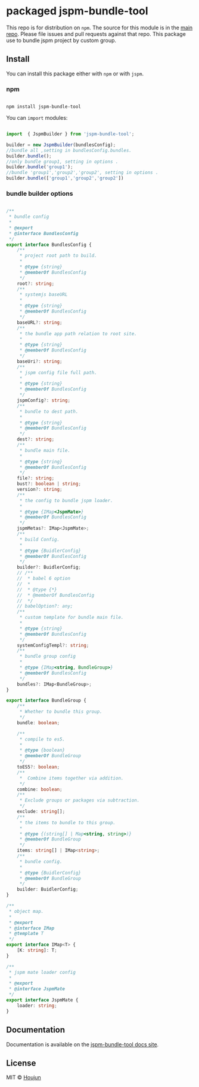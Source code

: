 # packaged jspm-bundle-tool

This repo is for distribution on `npm`. The source for this module is in the
[main repo](https://github.com/zhouhoujun/jspm-bundle-tool/src/mastert).
Please file issues and pull requests against that repo.
This package use to bundle jspm project by custom group. 

## Install

You can install this package either with `npm` or with `jspm`.

### npm

```shell

npm install jspm-bundle-tool

```

You can `import` modules:

```js

import  { JspmBuilder } from 'jspm-bundle-tool';

builder = new JspmBuilder(bundlesConfig);
//bundle all ,setting in bundlesConfig.bundles.
builder.bundle();
//only bundle group1, setting in options .
builder.bundle('group1');
//bundle 'group1','group2','group2', setting in options .
builder.bundle(['group1','group2','group2'])

```

### bundle builder options

```ts

/**
 * bundle config
 * 
 * @export
 * @interface BundlesConfig
 */
export interface BundlesConfig {
    /**
     * project root path to build.
     * 
     * @type {string}
     * @memberOf BundlesConfig
     */
    root?: string;
    /**
     * systemjs baseURL
     * 
     * @type {string}
     * @memberOf BundlesConfig
     */
    baseURL?: string;
    /**
     * the bundle app path relation to root site.
     * 
     * @type {string}
     * @memberOf BundlesConfig
     */
    baseUri?: string;
    /**
     * jspm config file full path.
     * 
     * @type {string}
     * @memberOf BundlesConfig
     */
    jspmConfig?: string;
    /**
     * bundle to dest path.
     * 
     * @type {string}
     * @memberOf BundlesConfig
     */
    dest?: string;
    /**
     * bundle main file.
     * 
     * @type {string}
     * @memberOf BundlesConfig
     */
    file?: string;
    bust?: boolean | string;
    version?: string;
    /**
     * the config to bundle jspm loader.
     * 
     * @type {IMap<JspmMate>}
     * @memberOf BundlesConfig
     */
    jspmMetas?: IMap<JspmMate>;
    /**
     * build Config.
     * 
     * @type {BuidlerConfig}
     * @memberOf BundlesConfig
     */
    builder?: BuidlerConfig;
    // /**
    //  * babel 6 option
    //  * 
    //  * @type {*}
    //  * @memberOf BundlesConfig
    //  */
    // babelOption?: any;
    /**
     * custom template for bundle main file.
     * 
     * @type {string}
     * @memberOf BundlesConfig
     */
    systemConfigTempl?: string;
    /**
     * bundle group config
     * 
     * @type {IMap<string, BundleGroup>}
     * @memberOf BundlesConfig
     */
    bundles?: IMap<BundleGroup>;
}

export interface BundleGroup {
    /**
     * Whether to bundle this group.
     */
    bundle: boolean;

    /**
     * compile to es5.
     * 
     * @type {boolean}
     * @memberOf BundleGroup
     */
    toES5?: boolean;
    /**
     *  Combine items together via addition.
     */
    combine: boolean;
    /**
     * Exclude groups or packages via subtraction.
     */
    exclude: string[];
    /**
     * the items to bundle to this group.
     * 
     * @type {(string[] | Map<string, string>)}
     * @memberOf BundleGroup
     */
    items: string[] | IMap<string>;
    /**
     * bundle config.
     * 
     * @type {BuidlerConfig}
     * @memberOf BundleGroup
     */
    builder: BuidlerConfig;
}

/**
 * object map. 
 * 
 * @export
 * @interface IMap
 * @template T
 */
export interface IMap<T> {
    [K: string]: T;
}

/**
 * jspm mate loader config
 * 
 * @export
 * @interface JspmMate
 */
export interface JspmMate {
    loader: string;
}

```

## Documentation

Documentation is available on the
[jspm-bundle-tool docs site](https://github.com/zhouhoujun/jspm-bundle-tool).

## License

MIT © [Houjun](https://github.com/zhouhoujun/)